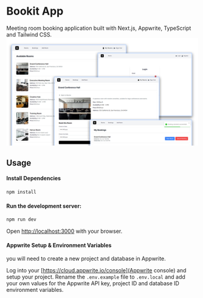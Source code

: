 # Bookit App

Meeting room booking application built with Next.js, Appwrite, TypeScript and Tailwind CSS.
<img src="public/images/screen.png" alt="" />

## Usage

#### Install Dependencies

```bash
npm install
```

#### Run the development server:

```bash
npm run dev
```

Open [http://localhost:3000](http://localhost:3000) with your browser.

#### Appwrite Setup & Environment Variables

you will need to create a new project and database in Appwrite.

Log into your [https://cloud.appwrite.io/console](Appwrite console) and setup your project. Rename the `.env.example` file to `.env.local` and add your own values for the Appwrite API key, project ID and database ID environment variables.
